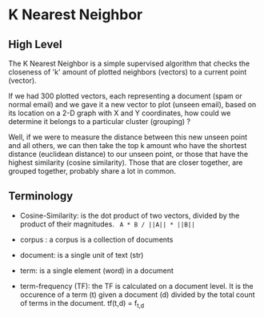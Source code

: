 # K Nearest Neighbor

## High Level
The K Nearest Neighbor is a simple supervised algorithm that checks the closeness of 'k' amount of plotted neighbors (vectors) to a current point (vector).

If we had 300 plotted vectors, each representing a document (spam or normal email) and we gave it a new vector to plot (unseen email), based on its location on 
a 2-D graph with X and Y coordinates, how could we determine it belongs to a particular cluster (grouping) ?

Well, if we were to measure the distance between this new unseen point and all others, we can then take the top k amount who have the shortest distance (euclidean distance) to our unseen point,
or those that have the highest similarity (cosine similarity). Those that are closer together, are grouped together, probably share a lot in common.

## Terminology
- Cosine-Similarity: is the dot product of two vectors, divided by the product of their magnitudes.
` A * B / ||A|| * ||B||`
- corpus : a corpus is a collection of documents
- document: is a single unit of text (str)
- term: is a single element (word) in a document

- term-frequency (TF): the TF is calculated on a document level. It is the occurence of a term (t) given a document (d) divided by the total count of terms in the document. tf(t,d) = f<sub>t,d</sub>
  
